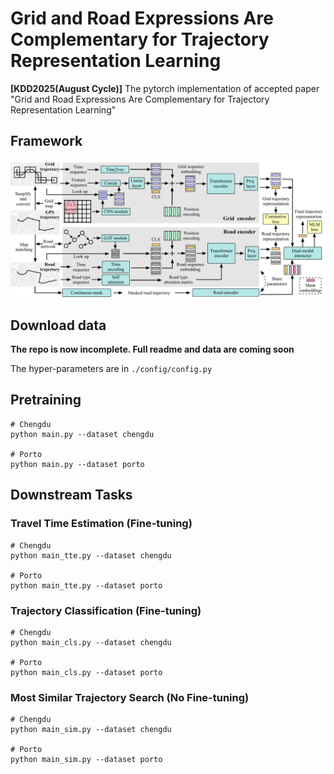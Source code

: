 # Grid and Road Expressions Are Complementary for Trajectory Representation Learning

**[KDD2025(August Cycle)]** The pytorch implementation of accepted paper "Grid and Road Expressions Are Complementary for Trajectory Representation Learning"

## Framework
<div align=center>
<img src="framework.pdf"/>
</div>


## Download data
**The repo is now incomplete. Full readme and data are coming soon**


The hyper-parameters are in `./config/config.py`

## Pretraining

```
# Chengdu
python main.py --dataset chengdu

# Porto
python main.py --dataset porto 
```

## Downstream Tasks

### Travel Time Estimation (Fine-tuning)
```
# Chengdu
python main_tte.py --dataset chengdu

# Porto
python main_tte.py --dataset porto 
```

### Trajectory Classification (Fine-tuning)
```
# Chengdu
python main_cls.py --dataset chengdu

# Porto
python main_cls.py --dataset porto 
```

### Most Similar Trajectory Search (No Fine-tuning)
```
# Chengdu
python main_sim.py --dataset chengdu

# Porto
python main_sim.py --dataset porto 
```
